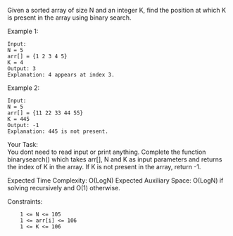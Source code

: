 Given a sorted array of size N and an integer K, find the position at which K is present in the array using binary search.

Example 1:

```
Input:
N = 5
arr[] = {1 2 3 4 5}
K = 4
Output: 3
Explanation: 4 appears at index 3.
```

Example 2:

```
Input:
N = 5
arr[] = {11 22 33 44 55}
K = 445
Output: -1
Explanation: 445 is not present.
```

Your Task:  
You dont need to read input or print anything. Complete the function binarysearch() which takes arr[], N and K as input parameters and returns the index of K in the array. If K is not present in the array, return -1.

Expected Time Complexity: O(LogN)
Expected Auxiliary Space: O(LogN) if solving recursively and O(1) otherwise.

Constraints:

```
    1 <= N <= 105
    1 <= arr[i] <= 106
    1 <= K <= 106
```
